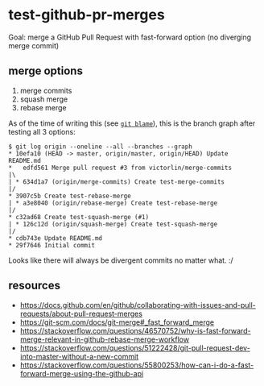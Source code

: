 # test-github-pr-merges

Goal: merge a GitHub Pull Request with fast-forward option (no diverging merge commit)

## merge options

1. merge commits
2. squash merge
3. rebase merge

As of the time of writing this (see [`git blame`](https://github.com/victorlin/test-github-pr-merges/blame/master/README.md)), this is the branch graph after testing all 3 options:

```
$ git log origin --oneline --all --branches --graph
* 10efa10 (HEAD -> master, origin/master, origin/HEAD) Update README.md
*   edfd561 Merge pull request #3 from victorlin/merge-commits
|\  
| * 634d1a7 (origin/merge-commits) Create test-merge-commits
|/  
* 3907c5b Create test-rebase-merge
| * a3e8040 (origin/rebase-merge) Create test-rebase-merge
|/  
* c32ad68 Create test-squash-merge (#1)
| * 126c12d (origin/squash-merge) Create test-squash-merge
|/  
* cdb743e Update README.md
* 29f7646 Initial commit
```

Looks like there will always be divergent commits no matter what. :/

## resources

- https://docs.github.com/en/github/collaborating-with-issues-and-pull-requests/about-pull-request-merges
- https://git-scm.com/docs/git-merge#_fast_forward_merge
- https://stackoverflow.com/questions/46570752/why-is-fast-forward-merge-relevant-in-github-rebase-merge-workflow
- https://stackoverflow.com/questions/51222428/git-pull-request-dev-into-master-without-a-new-commit
- https://stackoverflow.com/questions/55800253/how-can-i-do-a-fast-forward-merge-using-the-github-api
